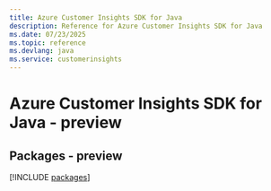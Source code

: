 ```yaml
---
title: Azure Customer Insights SDK for Java
description: Reference for Azure Customer Insights SDK for Java
ms.date: 07/23/2025
ms.topic: reference
ms.devlang: java
ms.service: customerinsights
---
```

# Azure Customer Insights SDK for Java - preview
## Packages - preview
[!INCLUDE [packages](customer-insights-index.md)]